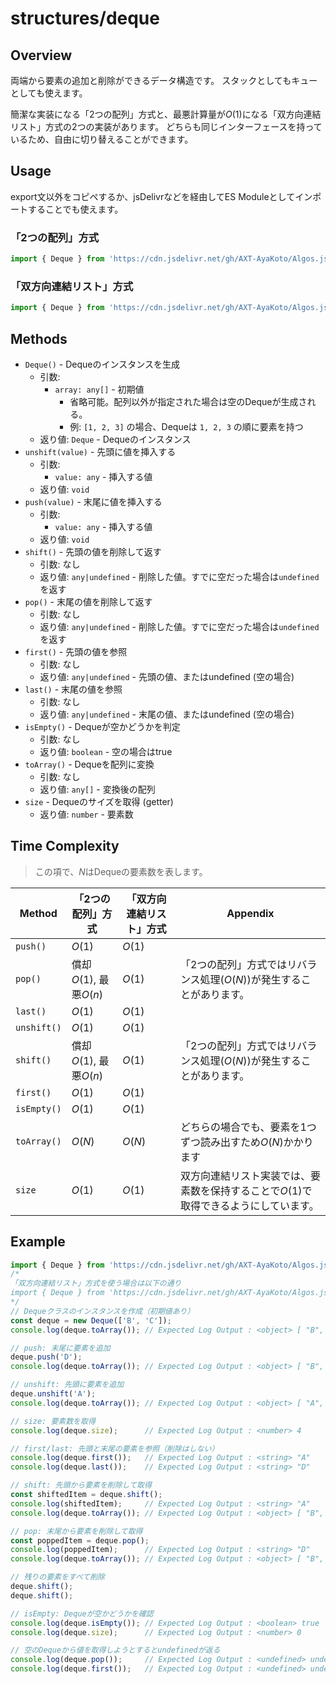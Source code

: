 # structures/deque

## Overview

両端から要素の追加と削除ができるデータ構造です。
スタックとしてもキューとしても使えます。

簡潔な実装になる「2つの配列」方式と、最悪計算量が$O(1)$になる「双方向連結リスト」方式の2つの実装があります。
どちらも同じインターフェースを持っているため、自由に切り替えることができます。

## Usage

export文以外をコピペするか、jsDelivrなどを経由してES Moduleとしてインポートすることでも使えます。

### 「2つの配列」方式

```js
import { Deque } from 'https://cdn.jsdelivr.net/gh/AXT-AyaKoto/Algos.js/structures/deque/TwoArray.mjs';
```

### 「双方向連結リスト」方式

```js
import { Deque } from 'https://cdn.jsdelivr.net/gh/AXT-AyaKoto/Algos.js/structures/deque/DoublyLinkedList.mjs';
```

## Methods

- `Deque()` - Dequeのインスタンスを生成
    - 引数:
        - `array: any[]` - 初期値
            - 省略可能。配列以外が指定された場合は空のDequeが生成される。
            - 例: `[1, 2, 3]` の場合、Dequeは `1, 2, 3` の順に要素を持つ
    - 返り値: `Deque` - Dequeのインスタンス
- `unshift(value)` - 先頭に値を挿入する
    - 引数:
        - `value: any` - 挿入する値
    - 返り値: `void`
- `push(value)` - 末尾に値を挿入する
    - 引数:
        - `value: any` - 挿入する値
    - 返り値: `void`
- `shift()` - 先頭の値を削除して返す
    - 引数: なし
    - 返り値: `any|undefined` - 削除した値。すでに空だった場合は`undefined`を返す
- `pop()` - 末尾の値を削除して返す
    - 引数: なし
    - 返り値: `any|undefined` - 削除した値。すでに空だった場合は`undefined`を返す
- `first()` - 先頭の値を参照
    - 引数: なし
    - 返り値: `any|undefined` - 先頭の値、またはundefined (空の場合)
- `last()` - 末尾の値を参照
    - 引数: なし
    - 返り値: `any|undefined` - 末尾の値、またはundefined (空の場合)
- `isEmpty()` - Dequeが空かどうかを判定
    - 引数: なし
    - 返り値: `boolean` - 空の場合はtrue
- `toArray()` - Dequeを配列に変換
    - 引数: なし
    - 返り値: `any[]` - 変換後の配列
- `size` - Dequeのサイズを取得 (getter)
    - 返り値: `number` - 要素数

## Time Complexity

> この項で、$N$はDequeの要素数を表します。

| Method | 「2つの配列」方式 | 「双方向連結リスト」方式 | Appendix |
|--------|-------------------|--------------------------|----------|
| `push()` | $O(1)$ | $O(1)$ |  |
| `pop()` | 償却$O(1)$, 最悪$O(n)$ | $O(1)$ | 「2つの配列」方式ではリバランス処理($O(N)$)が発生することがあります。 |
| `last()` | $O(1)$ | $O(1)$ |  |
| `unshift()` | $O(1)$ | $O(1)$ |  |
| `shift()` | 償却$O(1)$, 最悪$O(n)$ | $O(1)$ | 「2つの配列」方式ではリバランス処理($O(N)$)が発生することがあります。 |
| `first()` | $O(1)$ | $O(1)$ |  |
| `isEmpty()` | $O(1)$ | $O(1)$ |
| `toArray()` | $O(N)$ | $O(N)$ | どちらの場合でも、要素を1つずつ読み出すため$O(N)$かかります |
| `size` | $O(1)$ | $O(1)$ | 双方向連結リスト実装では、要素数を保持することで$O(1)$で取得できるようにしています。 |

## Example

```js
import { Deque } from 'https://cdn.jsdelivr.net/gh/AXT-AyaKoto/Algos.js/structures/deque/TwoArray.mjs';
/*
「双方向連結リスト」方式を使う場合は以下の通り
import { Deque } from 'https://cdn.jsdelivr.net/gh/AXT-AyaKoto/Algos.js/structures/deque/DoublyLinkedList.mjs';
*/
// Dequeクラスのインスタンスを作成（初期値あり）
const deque = new Deque(['B', 'C']);
console.log(deque.toArray()); // Expected Log Output : <object> [ "B", "C" ]

// push: 末尾に要素を追加
deque.push('D');
console.log(deque.toArray()); // Expected Log Output : <object> [ "B", "C", "D" ]

// unshift: 先頭に要素を追加
deque.unshift('A');
console.log(deque.toArray()); // Expected Log Output : <object> [ "A", "B", "C", "D" ]

// size: 要素数を取得
console.log(deque.size);      // Expected Log Output : <number> 4

// first/last: 先頭と末尾の要素を参照（削除はしない）
console.log(deque.first());   // Expected Log Output : <string> "A"
console.log(deque.last());    // Expected Log Output : <string> "D"

// shift: 先頭から要素を削除して取得
const shiftedItem = deque.shift();
console.log(shiftedItem);     // Expected Log Output : <string> "A"
console.log(deque.toArray()); // Expected Log Output : <object> [ "B", "C", "D" ]

// pop: 末尾から要素を削除して取得
const poppedItem = deque.pop();
console.log(poppedItem);      // Expected Log Output : <string> "D"
console.log(deque.toArray()); // Expected Log Output : <object> [ "B", "C" ]

// 残りの要素をすべて削除
deque.shift();
deque.shift();

// isEmpty: Dequeが空かどうかを確認
console.log(deque.isEmpty()); // Expected Log Output : <boolean> true
console.log(deque.size);      // Expected Log Output : <number> 0

// 空のDequeから値を取得しようとするとundefinedが返る
console.log(deque.pop());     // Expected Log Output : <undefined> undefined
console.log(deque.first());   // Expected Log Output : <undefined> undefined
```
